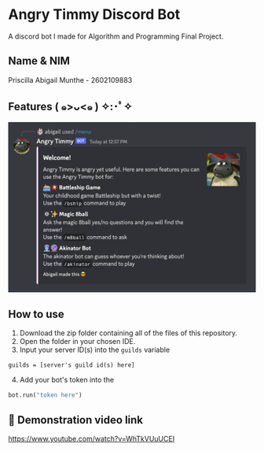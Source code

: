 # Angry Timmy Discord Bot
A discord bot I made for Algorithm and Programming Final Project. 

## Name & NIM
Priscilla Abigail Munthe - 2602109883

## Features ( ๑>ᴗ<๑ ) ✧:･ﾟ✧
![](images/menu.png)

## How to use 
1. Download the zip folder containing all of the files of this repository.
2. Open the folder in your chosen IDE.
3. Input your server ID(s) into the `guilds` variable

```
guilds = [server's guild id(s) here]
```

4. Add your bot's token into the 
```py
bot.run("token here")
```


## 💾 Demonstration video link
https://www.youtube.com/watch?v=WhTkVUuUCEI
